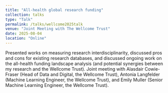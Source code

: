 ```yaml
---
title: "All-health global research funding"
collection: talks
type: "Talk"
permalink: /talks/wellcome2025talk
venue: "Joint Meeting with The Wellcome Trust"
date: 2025-08-04
location: "Online"
---
```

Presented works on measuring research interdisciplinarity, discussed pros and cons for existing research databases, and discussed ongoing work on the all-health funding landscape analysis (and potential synergies between my research and the Wellcome Trust). Joint meeting with Alasdair Cowie-Fraser (Head of Data and Digital, the Wellcome Trust), Antonia Langfelder (Machine Learning Engineer, the Wellcome Trust), and Emily Muller (Senior Machine Learning Engineer, the Wellcome Trust).